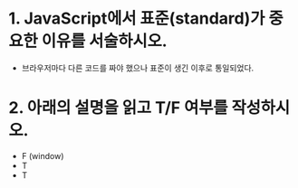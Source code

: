 # 1. JavaScript에서 표준(standard)가 중요한 이유를 서술하시오.

* 브라우저마다 다른 코드를 짜야 했으나 표준이 생긴 이후로 통일되었다. 

# 2. 아래의 설명을 읽고 T/F 여부를 작성하시오.

* F (window)
* T
* T

